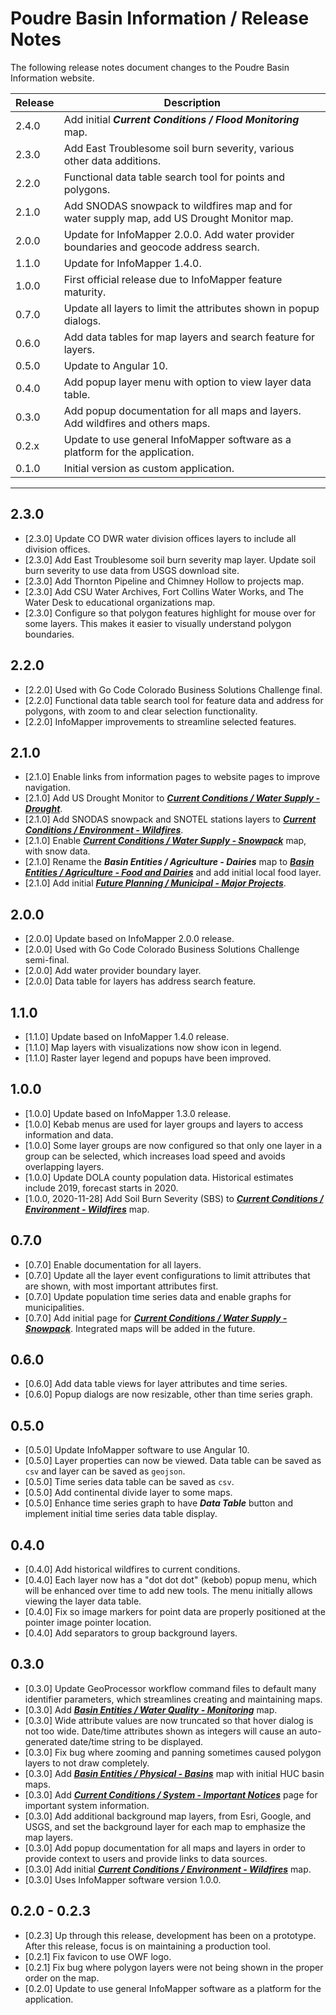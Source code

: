 # Poudre Basin Information / Release Notes

The following release notes document changes to the Poudre Basin Information website.

| **Release** | **Description** |
| -- | -- |
| 2.4.0 | Add initial ***Current Conditions / Flood Monitoring*** map. |
| 2.3.0 | Add East Troublesome soil burn severity, various other data additions. |
| 2.2.0 | Functional data table search tool for points and polygons. |
| 2.1.0 | Add SNODAS snowpack to wildfires map and for water supply map, add US Drought Monitor map. |
| 2.0.0 | Update for InfoMapper 2.0.0. Add water provider boundaries and geocode address search. |
| 1.1.0 | Update for InfoMapper 1.4.0. |
| 1.0.0 | First official release due to InfoMapper feature maturity. |
| 0.7.0 | Update all layers to limit the attributes shown in popup dialogs. |
| 0.6.0 | Add data tables for map layers and search feature for layers. |
| 0.5.0 | Update to Angular 10. |
| 0.4.0 | Add popup layer menu with option to view layer data table. |
| 0.3.0 | Add popup documentation for all maps and layers.  Add wildfires and others maps. |
| 0.2.x | Update to use general InfoMapper software as a platform for the application. |
| 0.1.0 | Initial version as custom application. | 

------------

## 2.3.0

* [2.3.0] Update CO DWR water division offices layers to include all division offices.
* [2.3.0] Add East Troublesome soil burn severity map layer.
Update soil burn severity to use data from USGS download site.
* [2.3.0] Add Thornton Pipeline and Chimney Hollow to projects map.
* [2.3.0] Add CSU Water Archives, Fort Collins Water Works, and The Water Desk to educational organizations map.
* [2.3.0] Configure so that polygon features highlight for mouse over for some layers.
This makes it easier to visually understand polygon boundaries.

## 2.2.0

* [2.2.0] Used with Go Code Colorado Business Solutions Challenge final.
* [2.2.0] Functional data table search tool for feature data and address for polygons,
with zoom to and clear selection functionality.
* [2.2.0] InfoMapper improvements to streamline selected features.

## 2.1.0

* [2.1.0] Enable links from information pages to website pages to improve navigation.
* [2.1.0] Add US Drought Monitor to [***Current Conditions / Water Supply - Drought***](#map/current-drought).
* [2.1.0] Add SNODAS snowpack and SNOTEL stations layers to [***Current Conditions / Environment - Wildfires***](#map/current-wildfires).
* [2.1.0] Enable [***Current Conditions / Water Supply - Snowpack***](#map/current-snowpack) map, with snow data.
* [2.1.0] Rename the ***Basin Entities / Agriculture - Dairies***
map to [***Basin Entities / Agriculture - Food and Dairies***](#map/entities-food-and-dairies)
and add initial local food layer.
* [2.1.0] Add initial [***Future Planning / Municipal - Major Projects***](#map/planning-muni-projects).

## 2.0.0

* [2.0.0] Update based on InfoMapper 2.0.0 release.
* [2.0.0] Used with Go Code Colorado Business Solutions Challenge semi-final.
* [2.0.0] Add water provider boundary layer.
* [2.0.0] Data table for layers has address search feature.

## 1.1.0

* [1.1.0] Update based on InfoMapper 1.4.0 release.
* [1.1.0] Map layers with visualizations now show icon in legend.
* [1.1.0] Raster layer legend and popups have been improved.

## 1.0.0

* [1.0.0] Update based on InfoMapper 1.3.0 release.
* [1.0.0] Kebab menus are used for layer groups and layers to access information and data.
* [1.0.0] Some layer groups are now configured so that only one layer in a group can be selected,
which increases load speed and avoids overlapping layers.
* [1.0.0] Update DOLA county population data.  Historical estimates include 2019, forecast starts in 2020.
* [1.0.0, 2020-11-28] Add Soil Burn Severity (SBS) to
[***Current Conditions / Environment - Wildfires***](#map/current-wildfires) map.

## 0.7.0

* [0.7.0] Enable documentation for all layers.
* [0.7.0] Update all the layer event configurations to limit attributes that are shown,
with most important attributes first.
* [0.7.0] Update population time series data and enable graphs for municipalities.
* [0.7.0] Add initial page for
[***Current Conditions / Water Supply - Snowpack***](#map/current-snowpack).
Integrated maps will be added in the future.

## 0.6.0

* [0.6.0] Add data table views for layer attributes and time series.
* [0.6.0] Popup dialogs are now resizable, other than time series graph.

## 0.5.0

* [0.5.0] Update InfoMapper software to use Angular 10.
* [0.5.0] Layer properties can now be viewed.  Data table can be saved as `csv` and layer can be saved as `geojson`.
* [0.5.0] Time series data table can be saved as `csv`.
* [0.5.0] Add continental divide layer to some maps.
* [0.5.0] Enhance time series graph to have ***Data Table*** button and implement initial
time series data table display.

## 0.4.0

* [0.4.0] Add historical wildfires to current conditions.
* [0.4.0] Each layer now has a "dot dot dot" (kebob) popup menu,
which will be enhanced over time to add new tools.
The menu initially allows viewing the layer data table.
* [0.4.0] Fix so image markers for point data are properly positioned at the pointer
image pointer location.
* [0.4.0] Add separators to group background layers.

## 0.3.0

* [0.3.0] Update GeoProcessor workflow command files to default many identifier parameters,
which streamlines creating and maintaining maps.
* [0.3.0] Add [***Basin Entities / Water Quality - Monitoring***](#map/entities-wq) map.
* [0.3.0] Wide attribute values are now truncated so that hover dialog is not too wide.
Date/time attributes shown as integers will cause an auto-generated date/time string to be displayed.
* [0.3.0] Fix bug where zooming and panning sometimes caused polygon layers to not draw completely.
* [0.3.0] Add [***Basin Entities / Physical - Basins***](#map/entities-basins) map with initial HUC basin maps.
* [0.3.0] Add [***Current Conditions / System - Important Notices***](#content-page/current-notices) page for important
system information.
* [0.3.0] Add additional background map layers, from Esri, Google, and USGS,
and set the background layer for each map to emphasize the map layers.
* [0.3.0] Add popup documentation for all maps and layers
in order to provide context to users and provide links to data sources.
* [0.3.0] Add initial [***Current Conditions / Environment - Wildfires***](#map/current-wildfires) map.
* [0.3.0] Uses InfoMapper software version 1.0.0.

## 0.2.0 - 0.2.3

* [0.2.3] Up through this release, development has been on a prototype.
After this release, focus is on maintaining a production tool.
* [0.2.1] Fix favicon to use OWF logo.
* [0.2.1] Fix bug where polygon layers were not being shown in the proper order on the map.
* [0.2.0] Update to use general InfoMapper software as a platform for the application.
